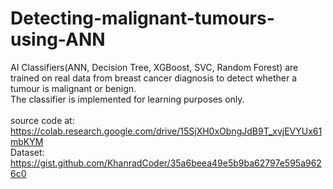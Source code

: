 # Detecting-malignant-tumours-using-ANN

AI Classifiers(ANN, Decision Tree, XGBoost, SVC, Random Forest) are trained on real data from breast cancer diagnosis to detect whether a tumour is malignant or benign. <br/>
The classifier is implemented for learning purposes only.<br/>
<br/>
source code at: https://colab.research.google.com/drive/15SjXH0xObngJdB9T_xvjEVYUx61mbKYM <br/>
Dataset: https://gist.github.com/KhanradCoder/35a6beea49e5b9ba62797e595a9626c0 <br/>
